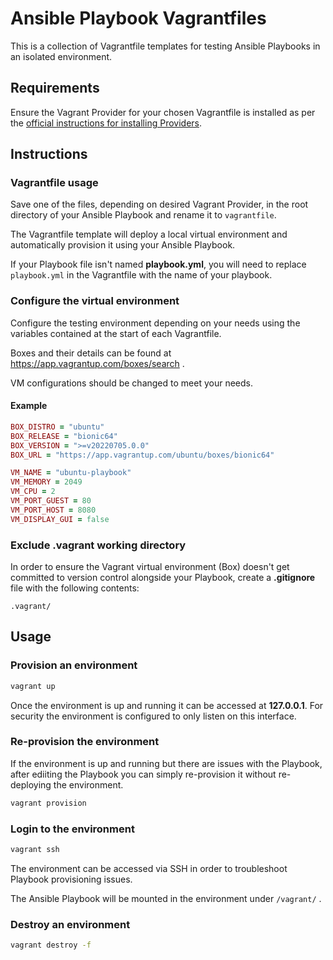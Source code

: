 # Ansible Playbook Vagrantfiles

This is a collection of Vagrantfile templates for testing Ansible Playbooks in an isolated environment.

## Requirements

Ensure the Vagrant Provider for your chosen Vagrantfile is installed as per the [official instructions for installing Providers](https://www.vagrantup.com/docs/providers).

## Instructions

### Vagrantfile usage

Save one of the files, depending on desired Vagrant Provider, in the root directory of your Ansible Playbook and rename it to `vagrantfile`.

The Vagrantfile template will deploy a local virtual environment and automatically provision it using your Ansible Playbook.

If your Playbook file isn't named **playbook.yml**, you will need to replace `playbook.yml` in the Vagrantfile with the name of your playbook.

### Configure the virtual environment

Configure the testing environment depending on your needs using the variables contained at the start of each Vagrantfile.

Boxes and their details can be found at https://app.vagrantup.com/boxes/search .

VM configurations should be changed to meet your needs.

#### Example

```ruby
BOX_DISTRO = "ubuntu"
BOX_RELEASE = "bionic64"
BOX_VERSION = ">=v20220705.0.0"
BOX_URL = "https://app.vagrantup.com/ubuntu/boxes/bionic64"

VM_NAME = "ubuntu-playbook"
VM_MEMORY = 2049
VM_CPU = 2
VM_PORT_GUEST = 80
VM_PORT_HOST = 8080
VM_DISPLAY_GUI = false
```

### Exclude .vagrant working directory

In order to ensure the Vagrant virtual environment (Box) doesn't get committed to version control alongside your Playbook, create a **.gitignore** file with the following contents:

```config
.vagrant/
```

## Usage

### Provision an environment

```sh
vagrant up
```

Once the environment is up and running it can be accessed at **127.0.0.1**. For security the environment is configured to only listen on this interface.

### Re-provision the environment

If the environment is up and running but there are issues with the Playbook, after ediiting the Playbook you can simply re-provision it without re-deploying the environment.

```sh
vagrant provision
```

### Login to the environment

```sh
vagrant ssh
```

The environment can be accessed via SSH in order to troubleshoot Playbook provisioning issues.

The Ansible Playbook will be mounted in the environment under `/vagrant/` .

### Destroy an environment

```sh
vagrant destroy -f
```
